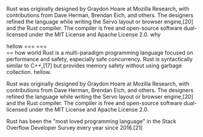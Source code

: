 Rust was originally designed by Graydon Hoare at Mozilla Research, with contributions from Dave Herman, Brendan Eich, and others. The designers refined the language while writing the Servo layout or browser engine,[20] and the Rust compiler. The compiler is free and open-source software dual-licensed under the MIT License and Apache License 2.0.
  why    
                                        


  hellow
  === ===   
   == how
world
Rust is a multi-paradigm programming language focused on performance and safety, especially safe concurrency.
Rust is syntactically similar to C++,[17] but provides memory
safety without using garbage collection.
hellow.

Rust was originally designed by Graydon Hoare at Mozilla Research, with contributions from Dave Herman, Brendan Eich, and others. The designers refined the language while writing the Servo layout or browser engine,[20] and the Rust compiler. The compiler is free and open-source software dual-licensed under the MIT License and Apache License 2.0.

Rust has been the "most loved programming language" in the Stack Overflow Developer Survey every year since 2016.[21] 
